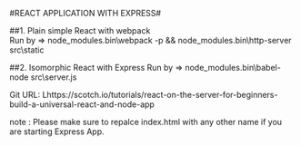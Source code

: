 #REACT APPLICATION WITH EXPRESS#

##1. Plain simple React with webpack  
   Run by => node_modules\.bin\webpack -p && node_modules\.bin\http-server src\static

##2. Isomorphic React with Express
   Run by => node_modules\.bin\babel-node src\server.js


Git URL: Lhttps://scotch.io/tutorials/react-on-the-server-for-beginners-build-a-universal-react-and-node-app


note : Please make sure to repalce index.html with any other name if you are starting Express App.
